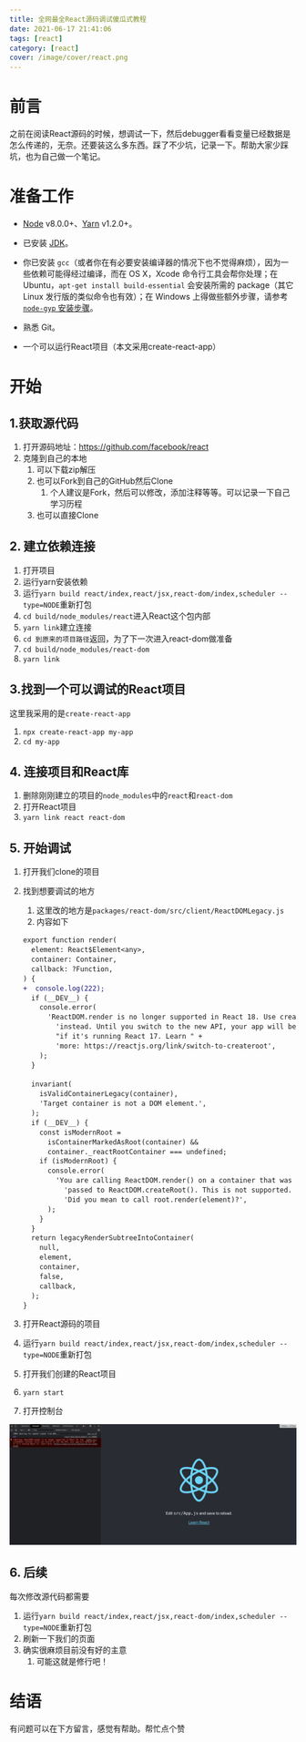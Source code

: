 ```yaml
---
title: 全网最全React源码调试傻瓜式教程
date: 2021-06-17 21:41:06
tags: [react]
category: [react]
cover: /image/cover/react.png
---
```

# 前言

之前在阅读React源码的时候，想调试一下，然后debugger看看变量已经数据是怎么传递的，无奈。还要装这么多东西。踩了不少坑，记录一下。帮助大家少踩坑，也为自己做一个笔记。

# 准备工作

- [Node](https://nodejs.org/) v8.0.0+、[Yarn](https://yarnpkg.com/en/) v1.2.0+。
- 已安装 [JDK](https://www.oracle.com/technetwork/java/javase/downloads/index.html)。
- 你已安装 `gcc`（或者你在有必要安装编译器的情况下也不觉得麻烦），因为一些依赖可能得经过编译，而在 OS X，Xcode 命令行工具会帮你处理；在 Ubuntu，`apt-get install build-essential` 会安装所需的 package（其它 Linux 发行版的类似命令也有效）；在 Windows 上得做些额外步骤，请参考 [`node-gyp` 安装步骤](https://github.com/nodejs/node-gyp#installation)。
- 熟悉 Git。

- 一个可以运行React项目（本文采用create-react-app）

# 开始

## 1.获取源代码

1. 打开源码地址：https://github.com/facebook/react
2. 克隆到自己的本地
   1. 可以下载zip解压
   2. 也可以Fork到自己的GitHub然后Clone
      1. 个人建议是Fork，然后可以修改，添加注释等等。可以记录一下自己学习历程
   3. 也可以直接Clone

## 2. 建立依赖连接

1. 打开项目
2. 运行yarn安装依赖
3. 运行`yarn build react/index,react/jsx,react-dom/index,scheduler --type=NODE`重新打包
4. `cd build/node_modules/react`进入React这个包内部
5. `yarn link`建立连接
6. `cd 到原来的项目路径`返回，为了下一次进入react-dom做准备
7. `cd build/node_modules/react-dom`
8. `yarn link`

## 3.找到一个可以调试的React项目

这里我采用的是`create-react-app`

1. `npx create-react-app my-app`
2. `cd my-app`

## 4. 连接项目和React库

1. 删除刚刚建立的项目的`node_modules`中的`react`和`react-dom`
2. 打开React项目
3. `yarn link react react-dom`

## 5. 开始调试

1. 打开我们clone的项目

2. 找到想要调试的地方

   1. 这里改的地方是`packages/react-dom/src/client/ReactDOMLegacy.js`
   2. 内容如下

   ```diff
   export function render(
     element: React$Element<any>,
     container: Container,
     callback: ?Function,
   ) {
   +  console.log(222);
     if (__DEV__) {
       console.error(
         'ReactDOM.render is no longer supported in React 18. Use createRoot ' +
           'instead. Until you switch to the new API, your app will behave as ' +
           "if it's running React 17. Learn " +
           'more: https://reactjs.org/link/switch-to-createroot',
       );
     }
   
     invariant(
       isValidContainerLegacy(container),
       'Target container is not a DOM element.',
     );
     if (__DEV__) {
       const isModernRoot =
         isContainerMarkedAsRoot(container) &&
         container._reactRootContainer === undefined;
       if (isModernRoot) {
         console.error(
           'You are calling ReactDOM.render() on a container that was previously ' +
             'passed to ReactDOM.createRoot(). This is not supported. ' +
             'Did you mean to call root.render(element)?',
         );
       }
     }
     return legacyRenderSubtreeIntoContainer(
       null,
       element,
       container,
       false,
       callback,
     );
   }
   ```

3. 打开React源码的项目
4. 运行`yarn build react/index,react/jsx,react-dom/index,scheduler --type=NODE`重新打包
5. 打开我们创建的React项目
6. `yarn start`
7. 打开控制台

![console](/image/reactDebugger/console.png)

## 6. 后续

每次修改源代码都需要

1. 运行`yarn build react/index,react/jsx,react-dom/index,scheduler --type=NODE`重新打包
2. 刷新一下我们的页面
3. 确实很麻烦目前没有好的主意
   1. 可能这就是修行吧！

# 结语

有问题可以在下方留言，感觉有帮助。帮忙点个赞